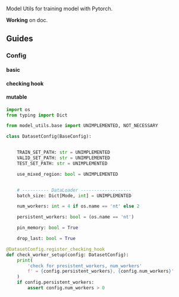 Model Utils for training model with Pytorch.

**Working** on doc.


## Guides

### Config

#### basic

#### checking hook

#### mutable

```python
import os
from typing import Dict

from model_utils.base import UNIMPLEMENTED, NOT_NECESSARY

class DatasetConfig(BaseConfig):


    TRAIN_SET_PATH: str = UNIMPLEMENTED
    VALID_SET_PATH: str = UNIMPLEMENTED
    TEST_SET_PATH: str = UNIMPLEMENTED

    use_mixed_region: bool = UNIMPLEMENTED


    # ---------- DataLoader -------------------
    batch_size: Dict[Mode, int] = UNIMPLEMENTED

    num_workers: int = 4 if os.name == 'nt' else 2

    persistent_workers: bool = (os.name == 'nt')

    pin_memory: bool = True

    drop_last: bool = True

@DatasetConfig.register_checking_hook
def check_worker_setup(config: DatasetConfig):
    print(
        'check for presistent_workers, num_workers'
        f' = {config.persistent_workers}, {config.num_workers}'
    )
    if config.persistent_workers:
        assert config.num_workers > 0
    
```
